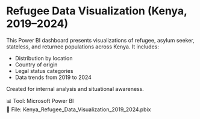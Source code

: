 # Refugee Data Visualization (Kenya, 2019–2024)

This Power BI dashboard presents visualizations of refugee, asylum seeker, stateless, and returnee populations across Kenya. It includes:

- Distribution by location
- Country of origin
- Legal status categories
- Data trends from 2019 to 2024

Created for internal analysis and situational awareness.

📊 Tool: Microsoft Power BI  
📁 File: Kenya_Refugee_Data_Visualization_2019_2024.pbix
